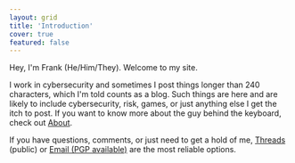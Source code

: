 ```yaml
---
layout: grid
title: 'Introduction'
cover: true
featured: false
---
```


Hey, I'm Frank (He/Him/They). Welcome to my site. 

I work in cybersecurity and sometimes I post things longer than 240 characters, which I'm told counts as a blog. 
 Such things are here and are likely to include cybersecurity, risk, games, or just anything else I get the itch to post. 
 If you want to know more about the guy behind the keyboard, check out [About](/about/).  

If you have questions, comments, or just need to get a hold of me, [Threads]([https://infosec.exchange/@BeerMetalPC](https://www.threads.net/@beermetalpc)) (public) or [Email (PGP available)](mailto:email@BeerMetalPC.com) are the most reliable options. 
